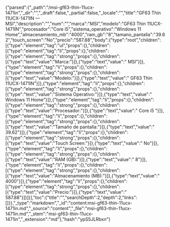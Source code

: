 {"parsed":{"_path":"/msi-gf63-thin-11ucx-1471in","_dir":"","_draft":false,"_partial":false,"_locale":"","title":"GF63 Thin 11UCX-1471IN — MSI","description":"","num":"","marca":"MSI","modelo":"GF63 Thin 11UCX-1471IN","procesador":"Core i5","sistema_operativo":"Windows 11 Home","almacenamiento_mb":"4000","ram_gb":"8","tamano_pantalla":"39.62","touch_screen":"No","precio":"587.88","body":{"type":"root","children":[{"type":"element","tag":"ul","props":{},"children":[{"type":"element","tag":"li","props":{},"children":[{"type":"element","tag":"strong","props":{},"children":[{"type":"text","value":"Marca:"}]},{"type":"text","value":" MSI"}]},{"type":"element","tag":"li","props":{},"children":[{"type":"element","tag":"strong","props":{},"children":[{"type":"text","value":"Modelo:"}]},{"type":"text","value":" GF63 Thin 11UCX-1471IN"}]},{"type":"element","tag":"li","props":{},"children":[{"type":"element","tag":"strong","props":{},"children":[{"type":"text","value":"Sistema Operativo:"}]},{"type":"text","value":" Windows 11 Home"}]},{"type":"element","tag":"li","props":{},"children":[{"type":"element","tag":"strong","props":{},"children":[{"type":"text","value":"Procesador:"}]},{"type":"text","value":" Core i5 "}]},{"type":"element","tag":"li","props":{},"children":[{"type":"element","tag":"strong","props":{},"children":[{"type":"text","value":"Tamaño de pantalla:"}]},{"type":"text","value":" 39.62"}]},{"type":"element","tag":"li","props":{},"children":[{"type":"element","tag":"strong","props":{},"children":[{"type":"text","value":"Touch Screen:"}]},{"type":"text","value":" No"}]},{"type":"element","tag":"li","props":{},"children":[{"type":"element","tag":"strong","props":{},"children":[{"type":"text","value":"RAM (GB):"}]},{"type":"text","value":" 8"}]},{"type":"element","tag":"li","props":{},"children":[{"type":"element","tag":"strong","props":{},"children":[{"type":"text","value":"Almacenamiento (MB):"}]},{"type":"text","value":" 4000"}]},{"type":"element","tag":"li","props":{},"children":[{"type":"element","tag":"strong","props":{},"children":[{"type":"text","value":"Precio:"}]},{"type":"text","value":" 587.88"}]}]}],"toc":{"title":"","searchDepth":2,"depth":2,"links":[]}},"_type":"markdown","_id":"content:msi-gf63-thin-11ucx-1471in.md","_source":"content","_file":"msi-gf63-thin-11ucx-1471in.md","_stem":"msi-gf63-thin-11ucx-1471in","_extension":"md"},"hash":"ypS5JLRbxn"}